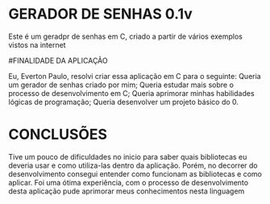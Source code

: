 # GERADOR DE SENHAS 0.1v

Este é um geradpr de senhas em C, criado a partir de vários exemplos vistos na internet

#FINALIDADE DA APLICAÇÃO

Eu, Everton Paulo, resolvi criar essa aplicação em C para o seguinte:
    Queria um gerador de senhas criado por mim;
    Queria estudar mais sobre o processo de desenvolvimento em C;
    Queria aprimorar minhas habilidades lógicas de programação;
    Queria desenvolver um projeto básico do 0.

# CONCLUSÕES

Tive um pouco de dificuldades no inicio para saber quais bibliotecas eu deveria usar e como utiliza-las dentro da aplicação.
Porém, no decorrer do desenvolvimento consegui entender como funcionam as bibliotecas e como aplicar.
Foi uma ótima experiência, com o processo de desenvolvimento desta aplicação pude aprimorar meus conhecimentos nesta linguagem
